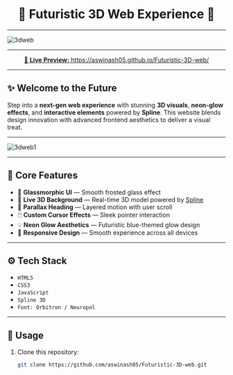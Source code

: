 <h1 align="center">🚀 Futuristic 3D Web Experience 🌌</h1>

---

  ![3dweb](https://github.com/user-attachments/assets/f68fa7c5-0eb1-46b9-abbd-e4593fbd35b9)

---

<p align="center">
  <a href="https://aswinash05.github.io/Futuristic-3D-web/" target="_blank">
    🔗 <strong>Live Preview:</strong> https://aswinash05.github.io/Futuristic-3D-web/
  </a>
</p>

---

## ✨ Welcome to the Future

Step into a **next-gen web experience** with stunning **3D visuals**, **neon-glow effects**, and **interactive elements** powered by **Spline**. This website blends design innovation with advanced frontend aesthetics to deliver a visual treat.

---

  ![3dweb1](https://github.com/user-attachments/assets/bab6f292-eadc-4ad8-aa7a-66a25ca05a53)

---

## 🧠 Core Features

- 🧊 **Glassmorphic UI** — Smooth frosted glass effect
- 🌌 **Live 3D Background** — Real-time 3D model powered by [Spline](https://spline.design/)
- 🌠 **Parallax Heading** — Layered motion with user scroll
- 🖱️ **Custom Cursor Effects** — Sleek pointer interaction
- 💡 **Neon Glow Aesthetics** — Futuristic blue-themed glow design
- 📱 **Responsive Design** — Smooth experience across all devices

---

## ⚙️ Tech Stack

- `HTML5`
- `CSS3`
- `JavaScript`
- `Spline 3D`
- `Font: Orbitron / Neuropol`

---

## 🧩 Usage

1. Clone this repository:
   ```bash
   git clone https://github.com/aswinash05/Futuristic-3D-web.git
